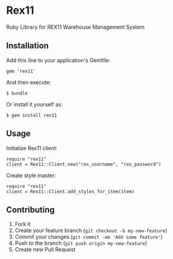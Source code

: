 # Rex11

Ruby Library for REX11 Warehouse Management System

## Installation

Add this line to your application's Gemfile:

    gem 'rex11'

And then execute:

    $ bundle

Or install it yourself as:

    $ gem install rex11

## Usage

Initialize Rex11 client:

    require "rex11"
    client = Rex11::Client.new("rex_username", "rex_password")

Create style master:

    require "rex11"
    client = Rex11::Client.add_styles_for_item(item)


## Contributing

1. Fork it
2. Create your feature branch (`git checkout -b my-new-feature`)
3. Commit your changes (`git commit -am 'Add some feature'`)
4. Push to the branch (`git push origin my-new-feature`)
5. Create new Pull Request
